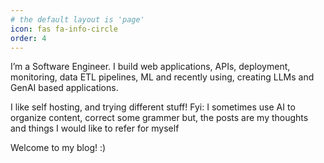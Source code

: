 ```yaml
---
# the default layout is 'page'
icon: fas fa-info-circle
order: 4
---
```


I’m a Software Engineer. I build web applications, APIs, deployment, monitoring, data ETL pipelines, ML and recently using, creating LLMs and GenAI based applications. 

I like self hosting, and trying different stuff!
Fyi: I sometimes use AI to organize content, correct some grammer but, the posts are my thoughts and things I would like to refer for myself

Welcome to my blog! :) 